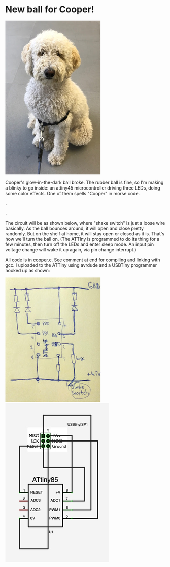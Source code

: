 # New ball for Cooper!

![best dog](kerp.jpg "best dog")

Cooper's glow-in-the-dark ball broke. The rubber ball is fine, so I'm making a blinky to go inside: an attiny45 microcontroller driving three LEDs, doing some color effects. One of them spells "Cooper" in morse code.

.

.

The circuit will be as shown below, where "shake switch" is just a loose wire basically. As the ball bounces around, it will open and close pretty randomly. But on the shelf at home, it will stay open or closed as it is. That's how we'll turn the ball on. (The ATTIny is programmed  to do its thing for a few minutes, then turn off the LEDs and enter sleep mode. An input pin voltage change will wake it up again, via pin change interrupt.)

All code is in [cooper.c](cooper.c). See comment at end for compiling and linking with gcc. I uploaded to the ATTiny using avrdude and a USBTiny programmer hooked up as shown:

![schematic](circuit.jpg)
![usbprog](attiny-programming-schematics.jpg)
